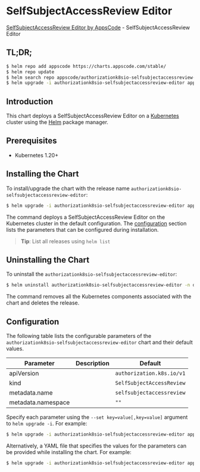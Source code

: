 # SelfSubjectAccessReview Editor

[SelfSubjectAccessReview Editor by AppsCode](https://appscode.com) - SelfSubjectAccessReview Editor

## TL;DR;

```bash
$ helm repo add appscode https://charts.appscode.com/stable/
$ helm repo update
$ helm search repo appscode/authorizationk8sio-selfsubjectaccessreview-editor --version=v0.27.0
$ helm upgrade -i authorizationk8sio-selfsubjectaccessreview-editor appscode/authorizationk8sio-selfsubjectaccessreview-editor -n default --create-namespace --version=v0.27.0
```

## Introduction

This chart deploys a SelfSubjectAccessReview Editor on a [Kubernetes](http://kubernetes.io) cluster using the [Helm](https://helm.sh) package manager.

## Prerequisites

- Kubernetes 1.20+

## Installing the Chart

To install/upgrade the chart with the release name `authorizationk8sio-selfsubjectaccessreview-editor`:

```bash
$ helm upgrade -i authorizationk8sio-selfsubjectaccessreview-editor appscode/authorizationk8sio-selfsubjectaccessreview-editor -n default --create-namespace --version=v0.27.0
```

The command deploys a SelfSubjectAccessReview Editor on the Kubernetes cluster in the default configuration. The [configuration](#configuration) section lists the parameters that can be configured during installation.

> **Tip**: List all releases using `helm list`

## Uninstalling the Chart

To uninstall the `authorizationk8sio-selfsubjectaccessreview-editor`:

```bash
$ helm uninstall authorizationk8sio-selfsubjectaccessreview-editor -n default
```

The command removes all the Kubernetes components associated with the chart and deletes the release.

## Configuration

The following table lists the configurable parameters of the `authorizationk8sio-selfsubjectaccessreview-editor` chart and their default values.

|     Parameter      | Description |               Default                |
|--------------------|-------------|--------------------------------------|
| apiVersion         |             | <code>authorization.k8s.io/v1</code> |
| kind               |             | <code>SelfSubjectAccessReview</code> |
| metadata.name      |             | <code>selfsubjectaccessreview</code> |
| metadata.namespace |             | <code>""</code>                      |


Specify each parameter using the `--set key=value[,key=value]` argument to `helm upgrade -i`. For example:

```bash
$ helm upgrade -i authorizationk8sio-selfsubjectaccessreview-editor appscode/authorizationk8sio-selfsubjectaccessreview-editor -n default --create-namespace --version=v0.27.0 --set apiVersion=authorization.k8s.io/v1
```

Alternatively, a YAML file that specifies the values for the parameters can be provided while
installing the chart. For example:

```bash
$ helm upgrade -i authorizationk8sio-selfsubjectaccessreview-editor appscode/authorizationk8sio-selfsubjectaccessreview-editor -n default --create-namespace --version=v0.27.0 --values values.yaml
```
